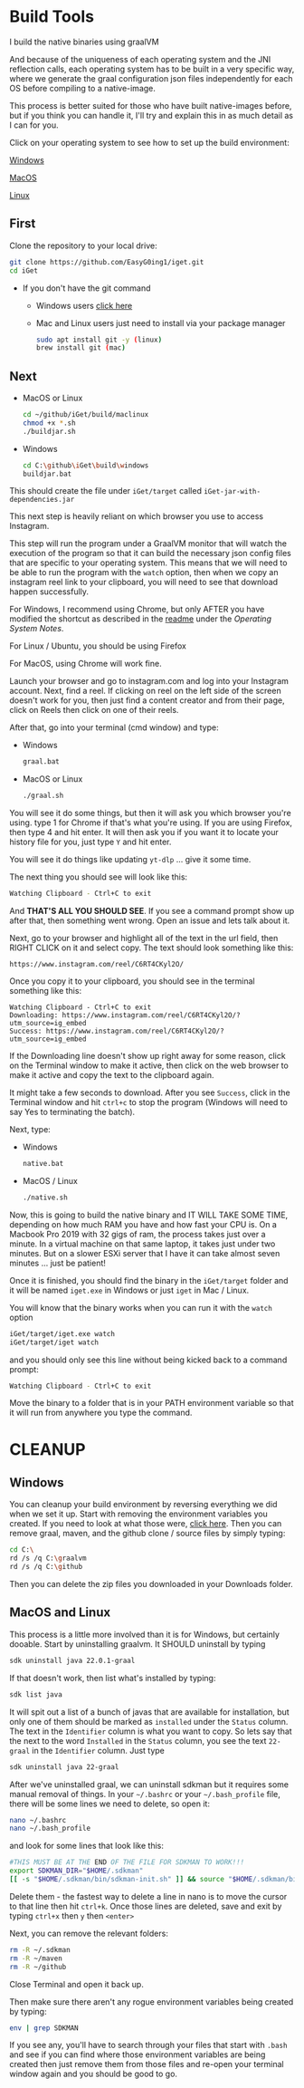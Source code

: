 # Build Tools

I build the native binaries using graalVM

And because of the uniqueness of each operating system and the JNI reflection calls, each operating system has to be
built in a very specific way, where we generate the graal configuration json files independently for each OS before
compiling to a native-image.

This process is better suited for those who have built native-images before, but if you think you can handle it, I'll
try and explain this in as much detail as I can for you.

Click on your operating system to see how to set up the build environment:

[Windows](./Windows.md)

[MacOS](./MacLinux.md)

[Linux](./MacLinux.md)

## First

Clone the repository to your local drive:

```bash
git clone https://github.com/EasyG0ing1/iget.git
cd iGet
```

* If you don't have the git command
  * Windows users [click here](./gitwindows.md)

  * Mac and Linux users just need to install via your package manager

    ```bash
    sudo apt install git -y (linux)
    brew install git (mac)
    ```

## Next

* MacOS or Linux

    ```bash
    cd ~/github/iGet/build/maclinux
    chmod +x *.sh
    ./buildjar.sh
    ```

* Windows

    ```bash
    cd C:\github\iGet\build\windows
    buildjar.bat
    ```

This should create the file under `iGet/target` called `iGet-jar-with-dependencies.jar`

This next step is heavily reliant on which browser you use to access Instagram.

This step will run the program under a GraalVM monitor that will watch the execution of the program so that it can build
the necessary json config files that are specific to your operating system. This means that we will need to be able to
run the program with the `watch` option, then when we copy an instagram reel link to your clipboard, you will need to
see that download happen successfully.

For Windows, I recommend using Chrome, but only AFTER you have modified the shortcut as described in
the [readme](../README.md) under the *Operating System Notes*.

For Linux / Ubuntu, you should be using Firefox

For MacOS, using Chrome will work fine.

Launch your browser and go to instagram.com and log into your Instagram account. Next, find a reel. If clicking on reel
on the left side of the screen doesn't work for you, then just find a content creator and from their page, click on
Reels then click on one of their reels.

After that, go into your terminal (cmd window) and type:

* Windows

  ```bash
  graal.bat
  ```

* MacOS or Linux

  ```bash
  ./graal.sh
  ```

You will see it do some things, but then it will ask you which browser you're using. type 1 for Chrome if that's what
you're using. If you are using Firefox, then type 4 and hit enter. It will then ask you if you want it to locate your
history file for you, just type `Y` and hit enter.

You will see it do things like updating `yt-dlp` ... give it some time.

The next thing you should see will look like this:

```bash
Watching Clipboard - Ctrl+C to exit
```

And **THAT'S ALL YOU SHOULD SEE**. If you see a command prompt show up after that, then something went wrong. Open an
issue and lets talk about it.

Next, go to your browser and highlight all of the text in the url field, then RIGHT CLICK on it and select copy. The
text should look something like this:

```azure
https://www.instagram.com/reel/C6RT4CKyl2O/
```

Once you copy it to your clipboard, you should see in the terminal something like this:

```azure
Watching Clipboard - Ctrl+C to exit
Downloading: https://www.instagram.com/reel/C6RT4CKyl2O/?utm_source=ig_embed
Success: https://www.instagram.com/reel/C6RT4CKyl2O/?utm_source=ig_embed
```

If the Downloading line doesn't show up right away for some reason, click on the Terminal window to make it active, then
click on the web browser to make it active and copy the text to the clipboard again.

It might take a few seconds to download. After you see `Success`, click in the Terminal window and hit `ctrl+c` to stop
the program (Windows will need to say Yes to terminating the batch).

Next, type:

* Windows

  ```bash
  native.bat
  ```

* MacOS / Linux

  ```bash
  ./native.sh
  ```

Now, this is going to build the native binary and IT WILL TAKE SOME TIME, depending on how much RAM you have and how
fast your CPU is. On a Macbook Pro 2019 with 32 gigs of ram, the process takes just over a minute. In a virtual machine
on that same laptop, it takes just under two minutes. But on a slower ESXi server that I have it can take almost seven
minutes ... just be patient!

Once it is finished, you should find the binary in the `iGet/target` folder and it will be named `iget.exe` in Windows
or just `iget` in Mac / Linux.

You will know that the binary works when you can run it with the `watch` option

```bash
iGet/target/iget.exe watch
iGet/target/iget watch
```

and you should only see this line without being kicked back to a command prompt:

```bash
Watching Clipboard - Ctrl+C to exit
```

Move the binary to a folder that is in your PATH environment variable so that it will run from anywhere you type the
command.

# CLEANUP

## Windows

You can cleanup your build environment by reversing everything we did when we set it up. Start with removing the
environment variables you created. If you need to look at what those were, [click here](./Windows.md). Then you can
remove graal, maven, and the github clone / source files by simply typing:

```bash
cd C:\
rd /s /q C:\graalvm
rd /s /q C:\github
```

Then you can delete the zip files you downloaded in your Downloads folder.

## MacOS and Linux

This process is a little more involved than it is for Windows, but certainly dooable.
Start by uninstalling graalvm. It SHOULD uninstall by typing

```bash
sdk uninstall java 22.0.1-graal
```

If that doesn't work, then list what's installed by typing:

```bash
sdk list java
```

It will spit out a list of a bunch of javas that are available for installation, but only one of them should be marked
as `installed` under the `Status` column. The text in the `Identifier` column is what you want to copy. So lets say that
the next to the word `Installed` in the `Status` column, you see the text `22-graal` in the `Identifier` column. Just
type

```bash
sdk uninstall java 22-graal
```

After we've uninstalled graal, we can uninstall sdkman but it requires some manual removal of things. In
your `~/.bashrc` or your `~/.bash_profile` file, there will be some lines we need to delete, so open it:

```bash
nano ~/.bashrc
nano ~/.bash_profile
```

and look for some lines that look like this:

```bash
#THIS MUST BE AT THE END OF THE FILE FOR SDKMAN TO WORK!!!
export SDKMAN_DIR="$HOME/.sdkman"
[[ -s "$HOME/.sdkman/bin/sdkman-init.sh" ]] && source "$HOME/.sdkman/bin/sdkman-init.sh"
```

Delete them - the fastest way to delete a line in nano is to move the cursor to that line then hit `ctrl+k`. Once those
lines are deleted, save and exit by typing `ctrl+x` then `y` then `<enter>`

Next, you can remove the relevant folders:

```bash
rm -R ~/.sdkman
rm -R ~/maven
rm -R ~/github
```

Close Terminal and open it back up.

Then make sure there aren't any rogue environment variables being created by typing:

```bash
env | grep SDKMAN
```

If you see any, you'll have to search through your files that start with `.bash` and see if you can find where those
environment variables are being created then just remove them from those files and re-open your terminal window again
and you should be good to go.
